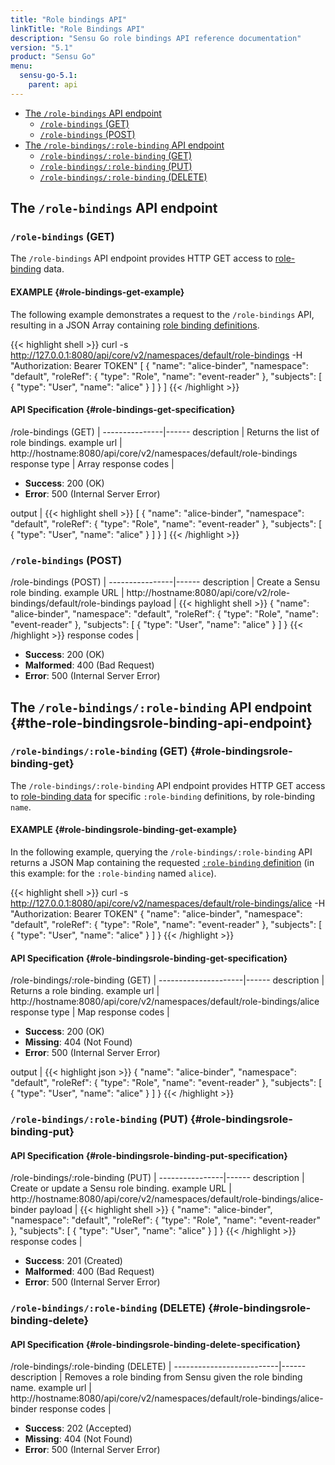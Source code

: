```yaml
---
title: "Role bindings API"
linkTitle: "Role Bindings API"
description: "Sensu Go role bindings API reference documentation"
version: "5.1"
product: "Sensu Go"
menu:
  sensu-go-5.1:
    parent: api
---
```


- [The `/role-bindings` API endpoint](#the-role-bindings-api-endpoint)
	- [`/role-bindings` (GET)](#role-bindings-get)
	- [`/role-bindings` (POST)](#role-bindings-post)
- [The `/role-bindings/:role-binding` API endpoint](#the-role-bindingsrole-binding-api-endpoint)
	- [`/role-bindings/:role-binding` (GET)](#role-bindingsrole-binding-get)
  - [`/role-bindings/:role-binding` (PUT)](#role-bindingsrole-binding-put)
  - [`/role-bindings/:role-binding` (DELETE)](#role-bindingsrole-binding-delete)

## The `/role-bindings` API endpoint

### `/role-bindings` (GET)

The `/role-bindings` API endpoint provides HTTP GET access to [role-binding][1] data.

#### EXAMPLE {#role-bindings-get-example}

The following example demonstrates a request to the `/role-bindings` API, resulting in
a JSON Array containing [role binding definitions][1].

{{< highlight shell >}}
curl -s http://127.0.0.1:8080/api/core/v2/namespaces/default/role-bindings -H "Authorization: Bearer TOKEN"
[
  {
    "name": "alice-binder",
    "namespace": "default",
    "roleRef": {
      "type": "Role",
      "name": "event-reader"
    },
    "subjects": [
      {
        "type": "User",
        "name": "alice"
      }
    ]
  }
]
{{< /highlight >}}

#### API Specification {#role-bindings-get-specification}

/role-bindings (GET)  | 
---------------|------
description    | Returns the list of role bindings.
example url    | http://hostname:8080/api/core/v2/namespaces/default/role-bindings
response type  | Array
response codes | <ul><li>**Success**: 200 (OK)</li><li>**Error**: 500 (Internal Server Error)</li></ul>
output         | {{< highlight shell >}}
[
  {
    "name": "alice-binder",
    "namespace": "default",
    "roleRef": {
      "type": "Role",
      "name": "event-reader"
    },
    "subjects": [
      {
        "type": "User",
        "name": "alice"
      }
    ]
  }
]
{{< /highlight >}}

### `/role-bindings` (POST)

/role-bindings (POST) | 
----------------|------
description     | Create a Sensu role binding.
example URL     | http://hostname:8080/api/core/v2/role-bindings/default/role-bindings
payload         | {{< highlight shell >}}
{
  "name": "alice-binder",
  "namespace": "default",
  "roleRef": {
    "type": "Role",
    "name": "event-reader"
  },
  "subjects": [
    {
      "type": "User",
      "name": "alice"
    }
  ]
}
{{< /highlight >}}
response codes  | <ul><li>**Success**: 200 (OK)</li><li>**Malformed**: 400 (Bad Request)</li><li>**Error**: 500 (Internal Server Error)</li></ul>

## The `/role-bindings/:role-binding` API endpoint {#the-role-bindingsrole-binding-api-endpoint}

### `/role-bindings/:role-binding` (GET) {#role-bindingsrole-binding-get}

The `/role-bindings/:role-binding` API endpoint provides HTTP GET access to [role-binding data][1] for specific `:role-binding` definitions, by role-binding `name`.

#### EXAMPLE {#role-bindingsrole-binding-get-example}

In the following example, querying the `/role-bindings/:role-binding` API returns a JSON Map
containing the requested [`:role-binding` definition][1] (in this example: for the `:role-binding` named
`alice`).

{{< highlight shell >}}
curl -s http://127.0.0.1:8080/api/core/v2/namespaces/default/role-bindings/alice -H "Authorization: Bearer TOKEN"
{
  "name": "alice-binder",
  "namespace": "default",
  "roleRef": {
    "type": "Role",
    "name": "event-reader"
  },
  "subjects": [
    {
      "type": "User",
      "name": "alice"
    }
  ]
}
{{< /highlight >}}

#### API Specification {#role-bindingsrole-binding-get-specification}

/role-bindings/:role-binding (GET) | 
---------------------|------
description          | Returns a role binding.
example url          | http://hostname:8080/api/core/v2/namespaces/default/role-bindings/alice
response type        | Map
response codes       | <ul><li>**Success**: 200 (OK)</li><li> **Missing**: 404 (Not Found)</li><li>**Error**: 500 (Internal Server Error)</li></ul>
output               | {{< highlight json >}}
{
  "name": "alice-binder",
  "namespace": "default",
  "roleRef": {
    "type": "Role",
    "name": "event-reader"
  },
  "subjects": [
    {
      "type": "User",
      "name": "alice"
    }
  ]
}
{{< /highlight >}}

### `/role-bindings/:role-binding` (PUT) {#role-bindingsrole-binding-put}

#### API Specification {#role-bindingsrole-binding-put-specification}

/role-bindings/:role-binding (PUT) | 
----------------|------
description     | Create or update a Sensu role binding.
example URL     | http://hostname:8080/api/core/v2/namespaces/default/role-bindings/alice-binder
payload         | {{< highlight shell >}}
{
  "name": "alice-binder",
  "namespace": "default",
  "roleRef": {
    "type": "Role",
    "name": "event-reader"
  },
  "subjects": [
    {
      "type": "User",
      "name": "alice"
    }
  ]
}
{{< /highlight >}}
response codes  | <ul><li>**Success**: 201 (Created)</li><li>**Malformed**: 400 (Bad Request)</li><li>**Error**: 500 (Internal Server Error)</li></ul>

### `/role-bindings/:role-binding` (DELETE) {#role-bindingsrole-binding-delete}

#### API Specification {#role-bindingsrole-binding-delete-specification}

/role-bindings/:role-binding (DELETE) | 
--------------------------|------
description               | Removes a role binding from Sensu given the role binding name.
example url               | http://hostname:8080/api/core/v2/namespaces/default/role-bindings/alice-binder
response codes            | <ul><li>**Success**: 202 (Accepted)</li><li>**Missing**: 404 (Not Found)</li><li>**Error**: 500 (Internal Server Error)</li></ul>

[1]: ../../reference/rbac
